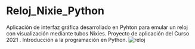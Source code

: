 # Reloj_Nixie_Python
Aplicación de interfaz gráfica desarrollado en Pyhton para emular un reloj con visualización mediante tubos Nixies.
Proyecto de aplicación del Curso 2021 . Introducción a la programación en Python.
![reloj](https://user-images.githubusercontent.com/17394658/132966635-6b73afd1-557a-40ef-9820-97293591807c.jpg)
